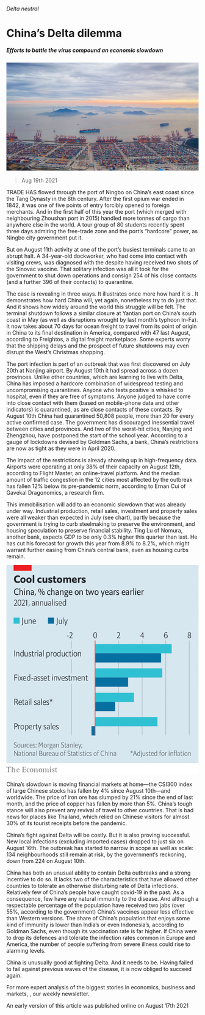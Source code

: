 ###### Delta neutral

# China’s Delta dilemma 

##### Efforts to battle the virus compound an economic slowdown 

![image](images/20210821_fnp001.jpg) 

> Aug 19th 2021 

TRADE HAS flowed through the port of Ningbo on China’s east coast since the Tang Dynasty in the 8th century. After the first opium war ended in 1842, it was one of five points of entry forcibly opened to foreign merchants. And in the first half of this year the port (which merged with neighbouring Zhoushan port in 2015) handled more tonnes of cargo than anywhere else in the world. A tour group of 80 students recently spent three days admiring the free-trade zone and the port’s “hardcore” power, as Ningbo city government put it.

But on August 11th activity at one of the port’s busiest terminals came to an abrupt halt. A 34-year-old dockworker, who had come into contact with visiting crews, was diagnosed with the  despite having received two shots of the Sinovac vaccine. That solitary infection was all it took for the government to shut down operations and consign 254 of his close contacts (and a further 396 of their contacts) to quarantine.


The case is revealing in three ways. It illustrates once more how hard it is . It demonstrates how hard China will, yet again, nonetheless try to do just that. And it shows how widely around the world this struggle will be felt. The terminal shutdown follows a similar closure at Yantian port on China’s south coast in May (as well as disruptions wrought by last month’s typhoon In-Fa). It now takes about 70 days for ocean freight to travel from its point of origin in China to its final destination in America, compared with 47 last August, according to Freightos, a digital freight marketplace. Some experts worry that the shipping delays and the prospect of future shutdowns may even disrupt the West’s Christmas shopping.

The port infection is part of an outbreak that was first discovered on July 20th at Nanjing airport. By August 10th it had spread across a dozen provinces. Unlike other countries, which are learning to live with Delta, China has imposed a hardcore combination of widespread testing and uncompromising quarantines. Anyone who tests positive is whisked to hospital, even if they are free of symptoms. Anyone judged to have come into close contact with them (based on mobile-phone data and other indicators) is quarantined, as are close contacts of these contacts. By August 10th China had quarantined 50,808 people, more than 20 for every active confirmed case. The government has discouraged inessential travel between cities and provinces. And two of the worst-hit cities, Nanjing and Zhengzhou, have postponed the start of the school year. According to a gauge of lockdowns devised by Goldman Sachs, a bank, China’s restrictions are now as tight as they were in April 2020.

The impact of the restrictions is already showing up in high-frequency data. Airports were operating at only 38% of their capacity on August 12th, according to Flight Master, an online-travel platform. And the median amount of traffic congestion in the 12 cities most affected by the outbreak has fallen 12% below its pre-pandemic norm, according to Ernan Cui of Gavekal Dragonomics, a research firm.

This immobilisation will add to an economic slowdown that was already under way. Industrial production, retail sales, investment and property sales were all weaker than expected in July (see chart), partly because the government is trying to curb steelmaking to preserve the environment, and housing speculation to preserve financial stability. Ting Lu of Nomura, another bank, expects GDP to be only 0.3% higher this quarter than last. He has cut his forecast for growth this year from 8.9% to 8.2%, which might warrant further easing from China’s central bank, even as housing curbs remain.

![image](images/20210821_fnc260.png) 


China’s slowdown is moving financial markets at home—the CSI300 index of large Chinese stocks has fallen by 4% since August 10th—and worldwide. The price of iron ore has slumped by 21% since the end of last month, and the price of copper has fallen by more than 5%. China’s tough stance will also prevent any revival of travel to other countries. That is bad news for places like Thailand, which relied on Chinese visitors for almost 30% of its tourist receipts before the pandemic.

China’s fight against Delta will be costly. But it is also proving successful. New local infections (excluding imported cases) dropped to just six on August 16th. The outbreak has started to narrow in scope as well as scale: 134 neighbourhoods still remain at risk, by the government‘s reckoning, down from 224 on August 10th.

China has both an unusual ability to contain Delta outbreaks and a strong incentive to do so. It lacks two of the characteristics that have allowed other countries to tolerate an otherwise disturbing rate of Delta infections. Relatively few of China’s people have caught covid-19 in the past. As a consequence, few have any natural immunity to the disease. And although a respectable percentage of the population have received two jabs (over 55%, according to the government) China’s vaccines appear less effective than Western versions. The share of China’s population that enjoys some kind of immunity is lower than India’s or even Indonesia’s, according to Goldman Sachs, even though its vaccination rate is far higher. If China were to drop its defences and tolerate the infection rates common in Europe and America, the number of people suffering from severe illness could rise to alarming levels.

China is unusually good at fighting Delta. And it needs to be. Having failed to fail against previous waves of the disease, it is now obliged to succeed again.

For more expert analysis of the biggest stories in economics, business and markets, , our weekly newsletter.

An early version of this article was published online on August 17th 2021

